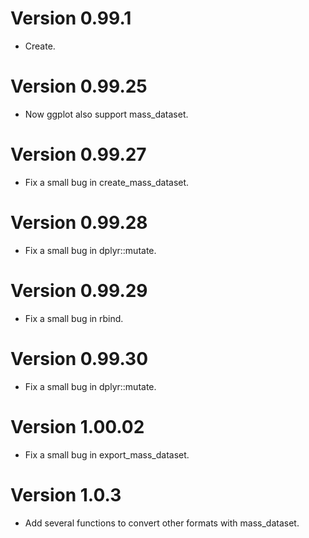 # Version 0.99.1

* Create.

# Version 0.99.25

* Now ggplot also support mass_dataset.

# Version 0.99.27

* Fix a small bug in create_mass_dataset.

# Version 0.99.28

* Fix a small bug in dplyr::mutate.

# Version 0.99.29

* Fix a small bug in rbind.

# Version 0.99.30

* Fix a small bug in dplyr::mutate.

# Version 1.00.02

* Fix a small bug in export_mass_dataset.

# Version 1.0.3

* Add several functions to convert other formats with mass_dataset.


